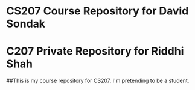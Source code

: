 # CS207 Course Repository for David Sondak

# C207 Private Repository for Riddhi Shah

##This is my course repository for CS207.  I'm pretending to 
be a student.
